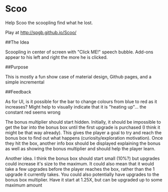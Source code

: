 # Scoo
Help Scoo the scoopling find what he lost.

Play at http://spgb.github.io/Scoo/

##The Idea

Scoopling in center of screen with "Click ME!" speech bubble. Add-ons appear to his left and right the more he is clicked.

##Purpose

This is mostly a fun show case of material design, Github pages, and a simple incremental

##Feedback

As for UI, is it possible for the bar to change colours from blue to red as it increases? Might help to visually indicate that it is "heating up"... the constant red seems wrong

The bonus multiplier should start hidden. Initially, it should be impossible to get the bar into the bonus box until the first upgrade is purchased (I think it might be that way already). This gives the player a goal to try and reach the bonus box to find out what happens (curiosity/exploration motivation).
 Once they hit the box, another info box should be displayed explaining the bonus as well as showing the bonus multiplier and should help the player learn.

Another idea. I think the bonus box should start small (10%?) but upgrades could increase it's size to the maximum. It could also mean that it would take a few upgrades before the player reaches the box, rather than the 1 upgrade it currently takes.
You could also potentially have upgrades to the bonus box multiplier. Have it start at 1.25X, but can be upgraded up to some maximum amount